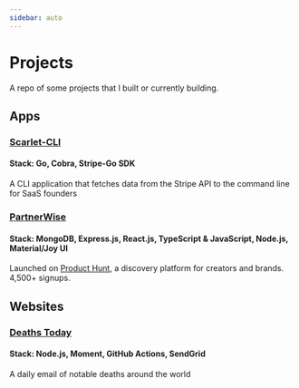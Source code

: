 ```yaml
---
sidebar: auto
---
```


# Projects

A repo of some projects that I built or currently building.


## Apps
### [Scarlet-CLI](https://github.com/nicoestrada/scarlet-cli)
#### Stack: Go, Cobra, Stripe-Go SDK
A CLI application that fetches data from the Stripe API to the command line for SaaS founders

### [PartnerWise](https://partnerwise.io)
#### Stack: MongoDB, Express.js, React.js, TypeScript & JavaScript, Node.js, Material/Joy UI
Launched on <a href="https://www.producthunt.com/products/partnerwise#partnerwise">Product Hunt</a>, a discovery platform for creators and brands. 4,500+ signups.
<br />

## Websites
### [Deaths Today](https://deaths.today)
#### Stack: Node.js, Moment, GitHub Actions, SendGrid
A daily email of notable deaths around the world


<!-- ### Boxable
<a href="https://vimeo.com/734165422">AI-Powered Packing Service for Amazon FBA Sellers</a></br> -->

<!-- ## E-commerce
### Uai Central
<a href="https://uaicentral.com">Exclusive distribution of ceramic water filters to North America</a></br> -->
